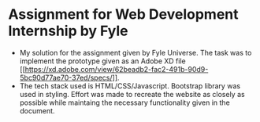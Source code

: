 # Assignment for Web Development Internship by Fyle

- My solution for the assignment given by Fyle Universe. The task was to implement the prototype given as an Adobe XD file [[https://xd.adobe.com/view/62beadb2-fac2-491b-90d9-5bc90d77ae70-37ed/specs/]].
- The tech stack used is HTML/CSS/Javascript. Bootstrap library was used in styling. Effort was made to recreate the website as closely as possible while maintaing the necessary functionality given in the document.

